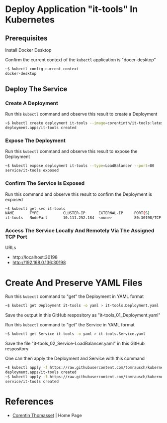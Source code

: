 # Deploy Application "it-tools" In Kubernetes

## Prerequisites
Install Docker Desktop

Confirm the current context of the ```kubectl``` application is "docer-desktop"
```bash
~$ kubectl config current-context
docker-desktop
```


## Deploy The Service

### Create A Deployment
Run this ```kubectl``` command and observe this result to create a Deployment
```bash
~$ kubectl create deployment it-tools --image=corentinth/it-tools:latest
deployment.apps/it-tools created
```

### Expose The Deployment
Run this ```kubectl``` command and observe this result to expose the Deployment
```bash
~$ kubectl expose deployment it-tools --type=LoadBalancer --port=80
service/it-tools exposed
```

### Confirm The Service Is Exposed
Run this command and observe this result to confirm the Deployment is exposed
```bash
~$ kubectl get svc it-tools
NAME       TYPE           CLUSTER-IP      EXTERNAL-IP     PORT(S)        AGE
it-tools   NodePart       10.111.252.184  <none>          80:30198/TCP   4m52s
```

### Access The Service Locally And Remotely Via The Assigned TCP Port

URLs
- http://localhost:30198
- http://192.168.0.136:30198

# Create And Preserve YAML Files

Run this ```kubectl``` command to "get" the Deployment in YAML format
```bash
~$ kubectl get Deployment it-tools -o yaml > it-tools.Deployment.yaml
```
Save the output in this GitHub respository as "it-tools_01_Deployment.yaml" 

Run this ```kubectl``` command to "get" the Service in YAML format
```bash
~$ kubectl get Service it-tools -o yaml > it-tools.Service.yaml
```
Save the file "it-tools_02_Service-LoadBalancer.yaml" in this GitHub respository

One can then apply the Deployment and Service with this command
```bash
~$ kubectl apply -f https://raw.githubusercontent.com/tomrausch/kubernetes_public/refs/heads/main/it-tools/it-tools_01_Deployment.yaml
deployment.apps/it-tools created
~$ kubectl apply -f https://raw.githubusercontent.com/tomrausch/kubernetes_public/refs/heads/main/it-tools/it-tools_02-Service-LoadBalancer.yaml
service/it-tools created
```

# References
- [Corentin Thomasset](https://corentin.tech/) | Home Page
